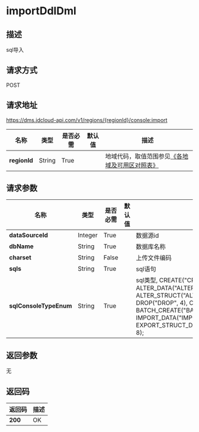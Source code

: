 # importDdlDml


## 描述
sql导入

## 请求方式
POST

## 请求地址
https://dms.jdcloud-api.com/v1/regions/{regionId}/console:import

|名称|类型|是否必需|默认值|描述|
|---|---|---|---|---|
|**regionId**|String|True| |地域代码，取值范围参见[《各地域及可用区对照表》](../Enum-Definitions/Regions-AZ.md)|

## 请求参数
|名称|类型|是否必需|默认值|描述|
|---|---|---|---|---|
|**dataSourceId**|Integer|True| |数据源id|
|**dbName**|String|True| |数据库名称|
|**charset**|String|False| |上传文件编码|
|**sqls**|String|True| |sql语句|
|**sqlConsoleTypeEnum**|String|True| |sql类型, CREATE("CREATE", 0), ALTER_DATA("ALTER_DATA", 1), ALTER_STRUCT("ALTER_STRUCT", 2), DROP("DROP", 4), CONSOLE("CONSOLE", 5), BATCH_CREATE("BATCH_CREATE", 6), IMPORT_DATA("IMPORT_DATA", 7), EXPORT_STRUCT_DATA("EXPORT_STRUCT_DATA", 8);|


## 返回参数
无


## 返回码
|返回码|描述|
|---|---|
|**200**|OK|
